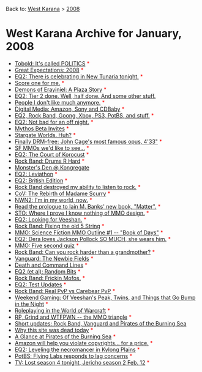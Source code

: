 Back to: [West Karana](/posts/westkarana.md) > [2008](/posts/2008/westkarana.md)
# West Karana Archive for January, 2008

* [Tobold: It's called POLITICS](1213.md) <span style="color:red;">*</span>
* [Great Expectations: 2008](1214.md) <span style="color:red;">*</span>
* [EQ2: There is celebrating in New Tunaria tonight.](1216.md) <span style="color:red;">*</span>
* [Score one for me.](1221.md) <span style="color:red;">*</span>
* [Demons of Erayiniel: A Plaza Story](1224.md) <span style="color:red;">*</span>
* [EQ2: Tier 2 done. Well, half done. And some other stuff.](1226.md) <span style="color:red;"></span>
* [People I don't like much anymore.](1231.md) <span style="color:red;">*</span>
* [Digital Media: Amazon, Sony and CDBaby](1232.md) <span style="color:red;">*</span>
* [EQ2, Rock Band, Goong, Xbox, PS3, PotBS, and stuff.](1233.md) <span style="color:red;">*</span>
* [EQ2: Not bad for an off night.](1235.md) <span style="color:red;">*</span>
* [Mythos Beta Invites](1238.md) <span style="color:red;">*</span>
* [Stargate Worlds. Huh?](1240.md) <span style="color:red;">*</span>
* [Finally DRM-free: John Cage's most famous opus, 4'33"](1241.md) <span style="color:red;">*</span>
* [SF MMOs we'd like to see...](1242.md) <span style="color:red;">*</span>
* [EQ2: The Court of Korocust](1247.md) <span style="color:red;">*</span>
* [Rock Band: Drums R Hard](1250.md) <span style="color:red;">*</span>
* [Monster's Den @ Kongregate](1253.md) <span style="color:red;"></span>
* [EQ2: Leviathon](1255.md) <span style="color:red;">*</span>
* [EQ2: British Edition](1256.md) <span style="color:red;">*</span>
* [Rock Band destroyed my ability to listen to rock.](1257.md) <span style="color:red;">*</span>
* [CoV: The Rebirth of Madame Scurry](1259.md) <span style="color:red;">*</span>
* [NWN2: I'm in my world, now.](1261.md) <span style="color:red;">*</span>
* [Read the prologue to Iain M. Banks' new book, "Matter".](1262.md) <span style="color:red;">*</span>
* [STO: Where I prove I know nothing of MMO design.](1263.md) <span style="color:red;">*</span>
* [EQ2: Looking for Veeshan.](1266.md) <span style="color:red;">*</span>
* [Rock Band: Fixing the old 5 String](1272.md) <span style="color:red;">*</span>
* [MMO: Science Fiction MMO Outline #1 -- "Book of Days"](1273.md) <span style="color:red;">*</span>
* [EQ2: Dera loves Jackson Pollock SO MUCH, she wears him.](1275.md) <span style="color:red;">*</span>
* [MMO: Five second quiz](1277.md) <span style="color:red;">*</span>
* [Rock Band: Can you rock harder than a grandmother?](1278.md) <span style="color:red;">*</span>
* [Vanguard: The Newbie Fields](1280.md) <span style="color:red;">*</span>
* [Death and Command Lines](1282.md) <span style="color:red;">*</span>
* [EQ2 (et al): Random Bits](1284.md) <span style="color:red;">*</span>
* [Rock Band: Frickin Mofos.](1285.md) <span style="color:red;">*</span>
* [EQ2: Test Updates](1286.md) <span style="color:red;">*</span>
* [Rock Band: Real PvP vs Carebear PvP](1287.md) <span style="color:red;">*</span>
* [Weekend Gaming: Of Veeshan's Peak, Twins, and Things that Go Bump in the Night](1289.md) <span style="color:red;">*</span>
* [Roleplaying in the World of Warcraft](1290.md) <span style="color:red;">*</span>
* [RP, Grind and WTFPWN -- the MMO triangle](1295.md) <span style="color:red;">*</span>
* [Short updates: Rock Band, Vanguard and Pirates of the Burning Sea](1296.md) <span style="color:red;"></span>
* [Why this site was dead today](1297.md) <span style="color:red;">*</span>
* [A Glance at Pirates of the Burning Sea](1299.md) <span style="color:red;">*</span>
* [Amazon will help you violate copyrights... for a price.](1302.md) <span style="color:red;">*</span>
* [EQ2: Leveling the necromancer in Kylong Plains](1305.md) <span style="color:red;">*</span>
* [PotBS: Flying Labs responds to lag concerns](1306.md) <span style="color:red;">*</span>
* [TV: Lost season 4 tonight, Jericho season 2 Feb. 12](1307.md) <span style="color:red;">*</span>
